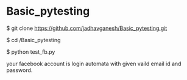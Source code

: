 # Basic_pytesting
$ git clone https://github.com/jadhavganesh/Basic_pytesting.git

$ cd /Basic_pytesting

$ python test_fb.py 

your facebook account is login automata with given vaild email id and password.
